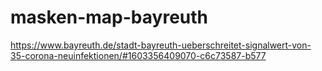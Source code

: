 # masken-map-bayreuth
https://www.bayreuth.de/stadt-bayreuth-ueberschreitet-signalwert-von-35-corona-neuinfektionen/#1603356409070-c6c73587-b577
